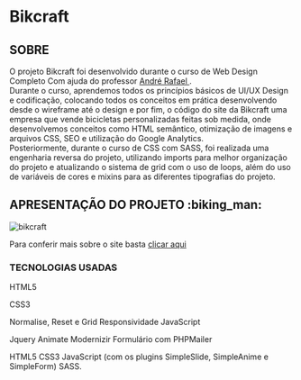 # Bikcraft

<h2> SOBRE </h2>

<p> O projeto Bikcraft foi desenvolvido durante o curso de Web Design Completo Com ajuda do professor <a href="https://andrerafael.com" target="_blank"> André Rafael </a>. <br> Durante o curso, aprendemos todos os princípios básicos de UI/UX Design e codificação, colocando todos os conceitos em prática desenvolvendo desde o wireframe até o design e por fim, o código do site da Bikcraft uma empresa que vende bicicletas personalizadas feitas sob medida, onde desenvolvemos conceitos como HTML semântico, otimização de imagens e arquivos CSS, SEO e utilização do Google Analytics.
<br> Posteriormente, durante o curso de CSS com SASS, foi realizada uma engenharia reversa do projeto, utilizando imports para melhor organização do projeto e atualizando o sistema de grid com o uso de loops, além do uso de variáveis de cores e mixins para as diferentes tipografias do projeto. </p>

<h2> APRESENTAÇÃO DO PROJETO :biking_man: </h2>

![bikcraft](https://user-images.githubusercontent.com/61089592/139556444-3b4e74f2-fd14-41d6-8530-7ea6b85442fa.gif)

Para conferir mais sobre o site basta <a href="#" target="_blank"> clicar aqui </a> 

<h3> TECNOLOGIAS USADAS </h3>

HTML5

CSS3

Normalise, Reset e Grid
Responsividade
JavaScript

Jquery
Animate
Modernizir
Formulário com PHPMailer

HTML5
CSS3
JavaScript (com os plugins SimpleSlide, SimpleAnime e SimpleForm)
SASS.
